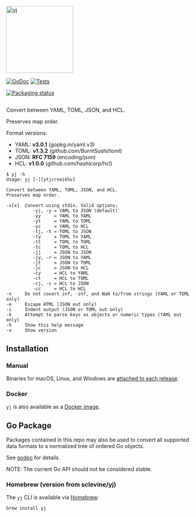 <img src="logo.png" alt="yj" width="180" />

[![GoDoc](https://pkg.go.dev/badge/github.com/rplessl/yj/v5?status.svg)](https://pkg.go.dev/github.com/rplessl/yj/v5)
[![Tests](https://github.com/rplessl/yj/actions/workflows/go.yml/badge.svg)](https://github.com/rplessl/yj/actions/workflows/go.yml)

[![Packaging status](https://repology.org/badge/tiny-repos/yj-sclevine.svg)](https://repology.org/project/yj-sclevine/versions)

##

Convert between YAML, TOML, JSON, and HCL.

Preserves map order.

Format versions:
- YAML: **v3.0.1** (gopkg.in/yaml.v3)
- TOML: **v1.3.2** (github.com/BurntSushi/toml)
- JSON: **RFC 7159** (encoding/json)
- HCL: **v1.0.0** (github.com/hashicorp/hcl)

```
$ yj -h
Usage: yj [-][ytjcrneikhv]

Convert between YAML, TOML, JSON, and HCL.
Preserves map order.

-x[x]  Convert using stdin. Valid options:
          -yj, -y = YAML to JSON (default)
          -yy     = YAML to YAML
          -yt     = YAML to TOML
          -yc     = YAML to HCL
          -tj, -t = TOML to JSON
          -ty     = TOML to YAML
          -tt     = TOML to TOML
          -tc     = TOML to HCL
          -jj     = JSON to JSON
          -jy, -r = JSON to YAML
          -jt     = JSON to TOML
          -jc     = JSON to HCL
          -cy     = HCL to YAML
          -ct     = HCL to TOML
          -cj, -c = HCL to JSON
          -cc     = HCL to HCL
-n     Do not covert inf, -inf, and NaN to/from strings (YAML or TOML only)
-e     Escape HTML (JSON out only)
-i     Indent output (JSON or TOML out only)
-k     Attempt to parse keys as objects or numeric types (YAML out only)
-h     Show this help message
-v     Show version
```

## Installation

### Manual

Binaries for macOS, Linux, and Windows are [attached to each release](https://github.com/rplessl/yj/releases).

### Docker

`yj` is also available as a [Docker image](https://hub.docker.com/r/rplessl/yj).

## Go Package

Packages contained in this repo may also be used to convert all supported data formats to a normalized tree of ordered Go objects.

See [godoc](https://pkg.go.dev/github.com/rplessl/yj) for details.

NOTE: The current Go API should not be considered stable.

### Homebrew (version from sclevine/yj)

The `yj` CLI is available via [Homebrew](https://brew.sh):

```bash
brew install yj
```
